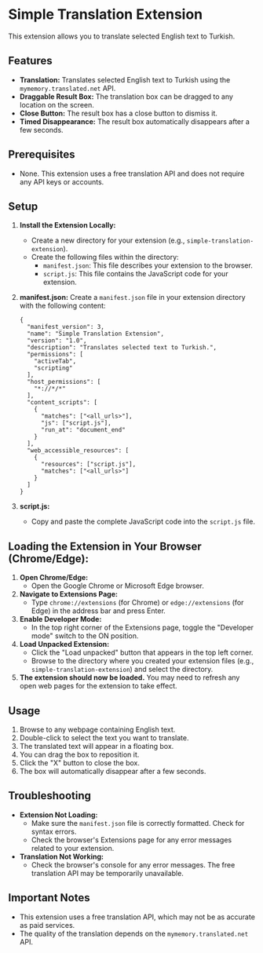 # Simple Translation Extension

This extension allows you to translate selected English text to Turkish.

## Features

*   **Translation:** Translates selected English text to Turkish using the `mymemory.translated.net` API.
*   **Draggable Result Box:** The translation box can be dragged to any location on the screen.
*   **Close Button:** The result box has a close button to dismiss it.
*   **Timed Disappearance:** The result box automatically disappears after a few seconds.

## Prerequisites

*   None. This extension uses a free translation API and does not require any API keys or accounts.

## Setup

1.  **Install the Extension Locally:**

    *   Create a new directory for your extension (e.g., `simple-translation-extension`).
    *   Create the following files within the directory:
        *   `manifest.json`: This file describes your extension to the browser.
        *   `script.js`: This file contains the JavaScript code for your extension.

2.  **manifest.json:**
    Create a `manifest.json` file in your extension directory with the following content:

    ```
    {
      "manifest_version": 3,
      "name": "Simple Translation Extension",
      "version": "1.0",
      "description": "Translates selected text to Turkish.",
      "permissions": [
        "activeTab",
        "scripting"
      ],
      "host_permissions": [
        "*://*/*"
      ],
      "content_scripts": [
        {
          "matches": ["<all_urls>"],
          "js": ["script.js"],
          "run_at": "document_end"
        }
      ],
      "web_accessible_resources": [
        {
          "resources": ["script.js"],
          "matches": ["<all_urls>"]
        }
      ]
    }
    ```

3.  **script.js:**
    *   Copy and paste the complete JavaScript code into the `script.js` file.

## Loading the Extension in Your Browser (Chrome/Edge):

1.  **Open Chrome/Edge:**
    *   Open the Google Chrome or Microsoft Edge browser.
2.  **Navigate to Extensions Page:**
    *   Type `chrome://extensions` (for Chrome) or `edge://extensions` (for Edge) in the address bar and press Enter.
3.  **Enable Developer Mode:**
    *   In the top right corner of the Extensions page, toggle the "Developer mode" switch to the ON position.
4.  **Load Unpacked Extension:**
    *   Click the "Load unpacked" button that appears in the top left corner.
    *   Browse to the directory where you created your extension files (e.g., `simple-translation-extension`) and select the directory.
5.  **The extension should now be loaded.** You may need to refresh any open web pages for the extension to take effect.

## Usage

1.  Browse to any webpage containing English text.
2.  Double-click to select the text you want to translate.
3.  The translated text will appear in a floating box.
4.  You can drag the box to reposition it.
5.  Click the "X" button to close the box.
6.  The box will automatically disappear after a few seconds.

## Troubleshooting

*   **Extension Not Loading:**
    *   Make sure the `manifest.json` file is correctly formatted.  Check for syntax errors.
    *   Check the browser's Extensions page for any error messages related to your extension.
*   **Translation Not Working:**
    *   Check the browser's console for any error messages.  The free translation API may be temporarily unavailable.

## Important Notes

*   This extension uses a free translation API, which may not be as accurate as paid services.
*   The quality of the translation depends on the `mymemory.translated.net` API.

